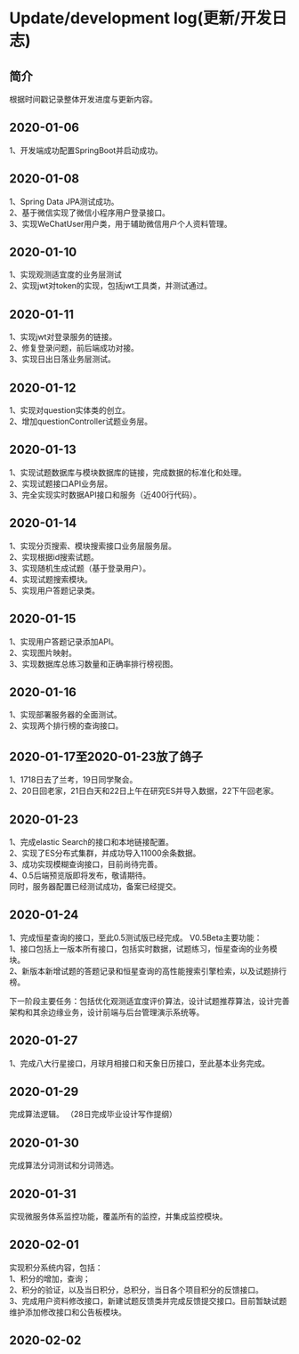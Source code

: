 # Update/development log(更新/开发日志)

## 简介

根据时间戳记录整体开发进度与更新内容。
## 2020-01-06
1、开发端成功配置SpringBoot并启动成功。
## 2020-01-08
1、Spring Data JPA测试成功。  
2、基于微信实现了微信小程序用户登录接口。  
3、实现WeChatUser用户类，用于辅助微信用户个人资料管理。
## 2020-01-10
1、实现观测适宜度的业务层测试  
2、实现jwt对token的实现，包括jwt工具类，并测试通过。
## 2020-01-11
1、实现jwt对登录服务的链接。  
2、修复登录问题，前后端成功对接。  
3、实现日出日落业务层测试。  
## 2020-01-12
1、实现对question实体类的创立。  
2、增加questionController试题业务层。  

## 2020-01-13
1、实现试题数据库与模块数据库的链接，完成数据的标准化和处理。  
2、实现试题接口API业务层。  
3、完全实现实时数据API接口和服务（近400行代码）。

## 2020-01-14
1、实现分页搜索、模块搜索接口业务层服务层。  
2、实现根据id搜索试题。  
3、实现随机生成试题（基于登录用户）。  
4、实现试题搜索模块。  
5、实现用户答题记录类。  

## 2020-01-15
1、实现用户答题记录添加API。  
2、实现图片映射。  
3、实现数据库总练习数量和正确率排行榜视图。  

##  2020-01-16 
1、实现部署服务器的全面测试。  
2、实现两个排行榜的查询接口。

## 2020-01-17至2020-01-23放了鸽子
1、1718日去了兰考，19日同学聚会。  
2、20日回老家，21日白天和22日上午在研究ES并导入数据，22下午回老家。

## 2020-01-23
1、完成elastic Search的接口和本地链接配置。    
2、实现了ES分布式集群，并成功导入11000余条数据。  
3、成功实现模糊查询接口，目前尚待完善。   
4、0.5后端预览版即将发布，敬请期待。  
同时，服务器配置已经测试成功，备案已经提交。

## 2020-01-24
1、完成恒星查询的接口，至此0.5测试版已经完成。 
V0.5Beta主要功能：  
1、接口包括上一版本所有接口，包括实时数据，试题练习，恒星查询的业务模块。  
2、新版本新增试题的答题记录和恒星查询的高性能搜索引擎检索，以及试题排行榜。

下一阶段主要任务：包括优化观测适宜度评价算法，设计试题推荐算法，设计完善架构和其余边缘业务，设计前端与后台管理演示系统等。

## 2020-01-27  
1、完成八大行星接口，月球月相接口和天象日历接口，至此基本业务完成。  

## 2020-01-29
完成算法逻辑。  （28日完成毕业设计写作提纲）  

## 2020-01-30  
完成算法分词测试和分词筛选。   

## 2020-01-31  
实现微服务体系监控功能，覆盖所有的监控，并集成监控模块。  

## 2020-02-01
实现积分系统内容，包括：  
1、积分的增加，查询；  
2、积分的验证，以及当日积分，总积分，当日各个项目积分的反馈接口。  
3、完成用户资料修改接口，新建试题反馈类并完成反馈提交接口。目前暂缺试题维护添加修改接口和公告板模块。  
## 2020-02-02
